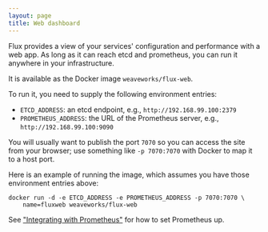 ```yaml
---
layout: page
title: Web dashboard
---
```


Flux provides a view of your services' configuration and performance
with a web app. As long as it can reach etcd and prometheus, you can
run it anywhere in your infrastructure.

It is available as the Docker image `weaveworks/flux-web`.

To run it, you need to supply the following environment entries:

 - `ETCD_ADDRESS`: an etcd endpoint, e.g., `http://192.168.99.100:2379`
 - `PROMETHEUS_ADDRESS`: the URL of the Prometheus server, e.g.,
  `http://192.168.99.100:9090`

You will usually want to publish the port `7070` so you can access the
site from your browser; use something like `-p 7070:7070` with Docker
to map it to a host port.

Here is an example of running the image, which assumes you have those
environment entries above:

```
docker run -d -e ETCD_ADDRESS -e PROMETHEUS_ADDRESS -p 7070:7070 \
    name=fluxweb weaveworks/flux-web
```

See <a href="/prometheus/">"Integrating with Prometheus"</a> for how
to set Prometheus up.
